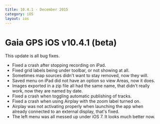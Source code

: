 ```yaml
---
title: 10.4.1 - December 2015
category: iOS
layout: ios
---
```


# Gaia GPS iOS v10.4.1 (beta)

This update is all bug fixes.
* Fixed a crash after stopping recording on iPad.
* Fixed grid labels being under toolbar, or not showing at all.
* Sometimes map sources didn't want to stay removed, now they will.
* Saved menu on iPad did not have an option so view Areas, now it does.
* Images exported in a zip file all had the same name, that didn't really work, now they are named by date.
* Fixed a crash when toggling automatic publishing of tracks.
* Fixed a crash when using Airplay with the zoom label turned on.
* Airplay was not activating properly when launching the app when already connected to an external display, that's fixed.
* The left menu was all messed up under iOS 7. It looks much better now.
